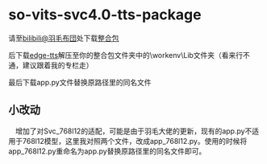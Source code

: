 # so-vits-svc4.0-tts-package
请至[bilibili@羽毛布団](https://www.bilibili.com/video/BV1H24y187Ko/?spm_id_from=333.337.top_right_bar_window_history.content.click&vd_source=da80b8c27bdce8110c01ddca1da17289)处下载[整合包](https://docs.qq.com/doc/DUWdxS1ZaV29vZnlV)

后下载[edge-tts](https://github.com/rany2/edge-tts)解压至你的整合包文件夹中的\workenv\Lib文件夹（看来行不通，建议跟着我的专栏走）

最后下载app.py文件替换原路径里的同名文件

## 小改动

&emsp;增加了对Svc_768l12的适配，可能是由于羽毛大佬的更新，现有的app.py不适用于768l12模型，这里我对照两个文件，改成app_768l12.py。使用的时候将app_768l12.py重命名为app.py替换原路径里的同名文件即可。
